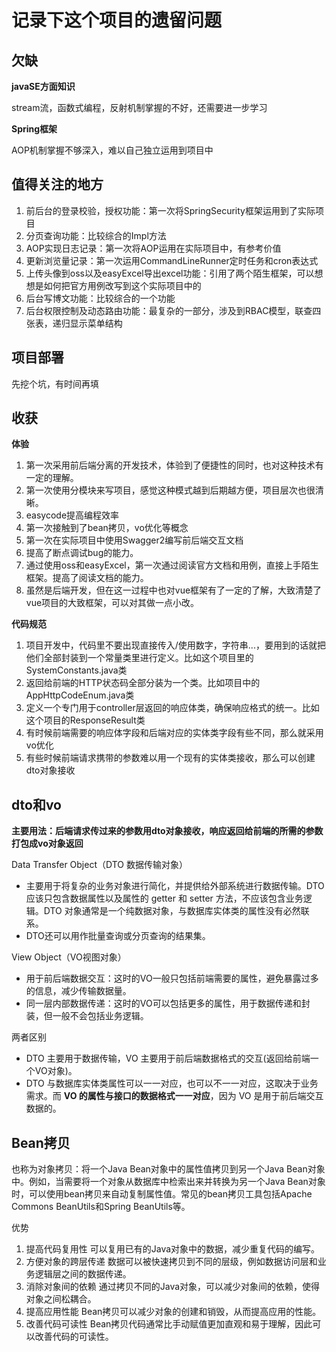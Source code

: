 # 记录下这个项目的遗留问题

## 欠缺

**javaSE方面知识**

stream流，函数式编程，反射机制掌握的不好，还需要进一步学习

**Spring框架**

AOP机制掌握不够深入，难以自己独立运用到项目中

## 值得关注的地方

1. 前后台的登录校验，授权功能：第一次将SpringSecurity框架运用到了实际项目
2. 分页查询功能：比较综合的Impl方法
3. AOP实现日志记录：第一次将AOP运用在实际项目中，有参考价值
4. 更新浏览量记录：第一次运用CommandLineRunner定时任务和cron表达式
5. 上传头像到oss以及easyExcel导出excel功能：引用了两个陌生框架，可以想想是如何把官方用例改写到这个实际项目中的
6. 后台写博文功能：比较综合的一个功能
7. 后台权限控制及动态路由功能：最复杂的一部分，涉及到RBAC模型，联查四张表，递归显示菜单结构

## 项目部署

先挖个坑，有时间再填

## 收获

**体验**

1. 第一次采用前后端分离的开发技术，体验到了便捷性的同时，也对这种技术有一定的理解。
2. 第一次使用分模块来写项目，感觉这种模式越到后期越方便，项目层次也很清晰。
3. easycode提高编程效率
4. 第一次接触到了bean拷贝，vo优化等概念
5. 第一次在实际项目中使用Swagger2编写前后端交互文档
6. 提高了断点调试bug的能力。
7. 通过使用oss和easyExcel，第一次通过阅读官方文档和用例，直接上手陌生框架。提高了阅读文档的能力。
8. 虽然是后端开发，但在这一过程中也对vue框架有了一定的了解，大致清楚了vue项目的大致框架，可以对其做一点小改。

**代码规范**

1. 项目开发中，代码里不要出现直接传入/使用数字，字符串...，要用到的话就把他们全部封装到一个常量类里进行定义。比如这个项目里的SystemConstants.java类
2. 返回给前端的HTTP状态码全部分装为一个类。比如项目中的AppHttpCodeEnum.java类
3. 定义一个专门用于controller层返回的响应体类，确保响应格式的统一。比如这个项目的ResponseResult类
4. 有时候前端需要的响应体字段和后端对应的实体类字段有些不同，那么就采用vo优化
5. 有些时候前端请求携带的参数难以用一个现有的实体类接收，那么可以创建dto对象接收

## dto和vo

**主要用法：后端请求传过来的参数用dto对象接收，响应返回给前端的所需的参数打包成vo对象返回**

Data Transfer Object（DTO 数据传输对象）

* 主要用于将复杂的业务对象进行简化，并提供给外部系统进行数据传输。DTO 应该只包含数据属性以及属性的 getter 和 setter 方法，不应该包含业务逻辑。DTO 对象通常是一个纯数据对象，与数据库实体类的属性没有必然联系。
* DTO还可以用作批量查询或分页查询的结果集。

View Object（VO视图对象）

* 用于前后端数据交互：这时的VO一般只包括前端需要的属性，避免暴露过多的信息，减少传输数据量。
* 同一层内部数据传递：这时的VO可以包括更多的属性，用于数据传递和封装，但一般不会包括业务逻辑。

两者区别

* DTO 主要用于数据传输，VO 主要用于前后端数据格式的交互(返回给前端一个VO对象)。
* DTO 与数据库实体类属性可以一一对应，也可以不一一对应，这取决于业务需求。而 **VO 的属性与接口的数据格式一一对应**，因为 VO 是用于前后端交互数据的。

## Bean拷贝

也称为对象拷贝：将一个Java Bean对象中的属性值拷贝到另一个Java Bean对象中。例如，当需要将一个对象从数据库中检索出来并转换为另一个Java Bean对象时，可以使用bean拷贝来自动复制属性值。常见的bean拷贝工具包括Apache Commons BeanUtils和Spring BeanUtils等。

优势

1. 提高代码复用性
   可以复用已有的Java对象中的数据，减少重复代码的编写。
2. 方便对象的跨层传递
   数据可以被快速拷贝到不同的层级，例如数据访问层和业务逻辑层之间的数据传递。
3. 消除对象间的依赖
   通过拷贝不同的Java对象，可以减少对象间的依赖，使得对象之间松耦合。
4. 提高应用性能
   Bean拷贝可以减少对象的创建和销毁，从而提高应用的性能。
5. 改善代码可读性
   Bean拷贝代码通常比手动赋值更加直观和易于理解，因此可以改善代码的可读性。
